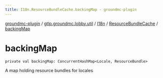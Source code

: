 ```yaml
---
title: I18n.ResourceBundleCache.backingMap - groundmc-plugin
---
```


[groundmc-plugin](../../../index.html) / [gtlp.groundmc.lobby.util](../../index.html) / [I18n](../index.html) / [ResourceBundleCache](index.html) / [backingMap](.)

# backingMap

`private val backingMap: ConcurrentHashMap<Locale, ResourceBundle>`

A map holding resource bundles for locales

